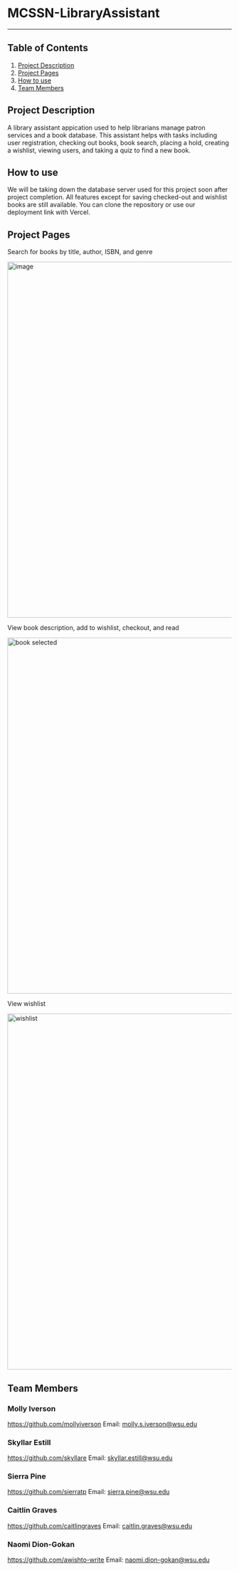 # MCSSN-LibraryAssistant

***

## Table of Contents
1. [Project Description](#project-description)
2. [Project Pages](#project-pages)
3. [How to use](#how-to-use)
4. [Team Members](#team-members)

## Project Description
A library assistant appication used to help librarians manage patron services and a book database. This assistant helps with tasks including user registration, checking out books, book search, placing a hold, creating a wishlist, viewing users, and taking a quiz to find a new book. 

## How to use
We will be taking down the database server used for this project soon after project completion. All features except for saving checked-out and wishlist books are still available. You can clone the repository or use our deployment link with Vercel.

## Project Pages
Search for books by title, author, ISBN, and genre

<img width="800" alt="image" src="https://user-images.githubusercontent.com/113158597/236047731-894a4c23-435e-4bdc-be33-4fcbd26a83d5.png">

View book description, add to wishlist, checkout, and read

<img width="800" alt="book selected" src="https://user-images.githubusercontent.com/113158597/236047567-14f6cc1d-da89-4fa0-979f-670a10c78d02.png">


View wishlist

<img width="800" alt="wishlist" src="https://user-images.githubusercontent.com/113158597/236047251-cc833f0b-a065-4a8d-aeb9-c31915631238.png">


## Team Members
### Molly Iverson
https://github.com/mollyiverson
Email: molly.s.iverson@wsu.edu

### Skyllar Estill 
https://github.com/skyllare
Email: skyllar.estill@wsu.edu

### Sierra Pine
https://github.com/sierratp
Email: sierra.pine@wsu.edu 

### Caitlin Graves
https://github.com/caitlingraves
Email: caitlin.graves@wsu.edu 

### Naomi Dion-Gokan
https://github.com/awishto-write
Email: naomi.dion-gokan@wsu.edu
